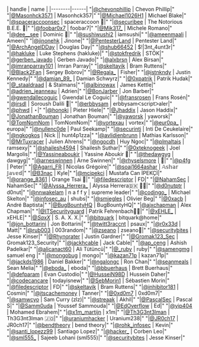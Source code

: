 | handle | name | |--------|------| "|[@chevonphillip](https://twitter.com/chevonphillip) | Chevon Phillip|" "|[@Masonhck3571](https://twitter.com/Masonhck3571) | Masonhck357|" "|[@Michael1026H1](https://twitter.com/Michael1026H1) | Michael Blake|" "|[@spaceraccoonsec](https://twitter.com/spaceraccoonsec) | spaceraccoon 🦝|" "|[@securibee](https://twitter.com/securibee) | The Notorious B.E.E. 🐝|" "|[@foobar0x7](https://twitter.com/foobar0x7) | foobar7|" "|[@Mik317_](https://twitter.com/Mik317_) | Michele Romano|" "|[@dee__see](https://twitter.com/dee__see) | Dominic 🐐|" "|[@sushiwushi2](https://twitter.com/sushiwushi2) | iamsushi|" "|[@ameenmaali](https://twitter.com/ameenmaali) | Ameen|" "|[@jinonehk](https://twitter.com/jinonehk) | Jinone|" "|[@PentesterLand](https://twitter.com/PentesterLand) | Pentester Land|" "|[@ArchAngelDDay](https://twitter.com/ArchAngelDDay) | Douglas Day|" "|[@shub66452](https://twitter.com/shub66452) | $!|3nt_4unt3r|" "|[@hakluke](https://twitter.com/hakluke) | Luke Stephens (hakluke)|" "|[@stokfredrik](https://twitter.com/stokfredrik) | STÖK|" "|[@gerben_javado](https://twitter.com/gerben_javado) | Gerben Javado|" "|[@alxbrsn](https://twitter.com/alxbrsn) | Alex Birsan|" "|[@imranparray101](https://twitter.com/imranparray101) | Imran Parray|" "|[@skeltavik](https://twitter.com/skeltavik) | Bram Ruttens|" "|[@Black2Fan](https://twitter.com/Black2Fan) | Sergey Bobrov|" "|[@Regala_](https://twitter.com/Regala_) | Fisher|" "|[@jstnkndy](https://twitter.com/jstnkndy) | Justin Kennedy|" "|[@damian_89_](https://twitter.com/damian_89_) | Damian Schwyrz|" "|[@0xpatrik](https://twitter.com/0xpatrik) | Patrik Hudak|" "|[@_staaldraad](https://twitter.com/_staaldraad) | & Stalmans|" "|[@albinowax](https://twitter.com/albinowax) | James Kettle|" "|[@adrien_jeanneau](https://twitter.com/adrien_jeanneau) | Adrien|" "|[@BonJarber](https://twitter.com/BonJarber) | Jon Barber|" "|[@gwendallecoguic](https://twitter.com/gwendallecoguic) | Gwendal Le Coguic|" "|[@fransrosen](https://twitter.com/fransrosen) | Frans Rosén|" "|[@irsdl](https://twitter.com/irsdl) | Soroush Dalili 🤖|" "|[@erbbysam](https://twitter.com/erbbysam) | erbbysamᐸscriptᐳaler|" "|[@phwd](https://twitter.com/phwd) | ⋆|" "|[@honoki](https://twitter.com/honoki) | Pieter Hiele|" "|[@Jhaddix](https://twitter.com/Jhaddix) | Jason Haddix|" "|[@JonathanBouman](https://twitter.com/JonathanBouman) | Jonathan Bouman|" "|[@yaworsk](https://twitter.com/yaworsk) | yaworsk|" "|[@TomNomNom](https://twitter.com/TomNomNom) | TomNomNom|" "|[@vortexau](https://twitter.com/vortexau) | vortex|" "|[@eur0pa_](https://twitter.com/eur0pa_) | europa|" "|[@nullenc0de](https://twitter.com/nullenc0de) | Paul Seekamp|" "|[@securinti](https://twitter.com/securinti) | Inti De Ceukelaire|" "|[@ngkogkos](https://twitter.com/ngkogkos) | Nick || hunt4p1zza|" "|[@avlidienbrunn](https://twitter.com/avlidienbrunn) | ­Mathias Karlsson|" "|[@MrTuxracer](https://twitter.com/MrTuxracer) | Julien Ahrens|" "|[@ngocdh](https://twitter.com/ngocdh) | Huy Ngoc|" "|[@plmaltais](https://twitter.com/plmaltais) | ramsexy|" "|[@shailesh4594](https://twitter.com/shailesh4594) | Shailesh Suthar|" "|[@0xteknogeek](https://twitter.com/0xteknogeek) | Joel Margolis|" "|[@Yassineaboukir](https://twitter.com/Yassineaboukir) | Yassine Aboukir 🐐|" "|[@thedawgyg](https://twitter.com/thedawgyg) | dawgyg|" "|[@arneswinnen](https://twitter.com/arneswinnen) | Arne Swinnen|" "|[@rhyselsmore](https://twitter.com/rhyselsmore) | 🥯|" "|[@p4fg](https://twitter.com/p4fg) | Peter|" "|[@Agarri_FR](https://twitter.com/Agarri_FR) | Nicolas Grégoire|" "|[@soaj1664ashar](https://twitter.com/soaj1664ashar) | 𝔸𝕤𝕙𝕒𝕣 𝕁𝕒𝕧𝕖𝕕|" "|[@B3nac](https://twitter.com/B3nac) | Kyle|" "|[@mcipekci](https://twitter.com/mcipekci) | Mustafa Can İPEKÇİ|" "|[@orange_8361](https://twitter.com/orange_8361) | Orange Tsai 🍊|" "|[@filedescriptor](https://twitter.com/filedescriptor) | FD|" "|[@NahamSec](https://twitter.com/NahamSec) | NahamSec|" "|[@Alyssa_Herrera_](https://twitter.com/Alyssa_Herrera_) | Alyssa Herrera🇩🇰 🏳️‍⚧️|" "|[@d0nutptr](https://twitter.com/d0nutptr) | d0nut|" "|[@nnwakelam](https://twitter.com/nnwakelam) | n a f f y | supreme leader|" "|[@codingo_](https://twitter.com/codingo_) | Michael Skelton|" "|[@infosec_au](https://twitter.com/infosec_au) | shubs|" "|[@smiegles](https://twitter.com/smiegles) | Olivier Beg|" "|[@0xacb](https://twitter.com/0xacb) | André Baptista|" "|[@BugBountyHQ](https://twitter.com/BugBountyHQ) | BugBountyHQ|" "|[@ajxchapman](https://twitter.com/ajxchapman) | Alex Chapman|" "|[@ITSecurityguard](https://twitter.com/ITSecurityguard) | Patrik Fehrenbach🤖|" "|[@xEHLE_](https://twitter.com/xEHLE_) | xEHLE|" "|[@_SaxX_](https://twitter.com/_SaxX_) | S. A. X. X.|" "|[@bitquark](https://twitter.com/bitquark) | bitquark@home|" "|[@jon_bottarini](https://twitter.com/jon_bottarini) | Jon Bottarini|" "|[@twitt3raccnt](https://twitter.com/twitt3raccnt) | psaux|" "|[@r0x33d](https://twitter.com/r0x33d) | Matt|" "|[@rub003](https://twitter.com/rub003) | 003random|" "|[@zseano](https://twitter.com/zseano) | zseano💫|" "|[@securitybites](https://twitter.com/securitybites) | Jesse Kinser|" "|[@Rhynorater](https://twitter.com/Rhynorater) | Justin Gardner|" "|[@Gromak123_Sec](https://twitter.com/Gromak123_Sec) | Gromak123_Security|" "|[@jackhcable](https://twitter.com/jackhcable) | Jack Cable|" "|[@ap_ceng](https://twitter.com/ap_ceng) | Ashish Padelkar|" "|[@alicanact60](https://twitter.com/alicanact60) | Ali Tütüncü|" "|[@_ruby](https://twitter.com/_ruby) | ruby|" "|[@samengmg](https://twitter.com/samengmg) | samuel eng |" "|[@mongobug](https://twitter.com/mongobug) | mongo|" "|[@kazan71p](https://twitter.com/kazan71p) | kazan71p|" "|[@jackds1986](https://twitter.com/jackds1986) | Daniel Bakker|" "|[@ngalongc](https://twitter.com/ngalongc) | Ron Chan|" "|[@seanmeals](https://twitter.com/seanmeals) | Sean Melia|" "|[@eboda_](https://twitter.com/eboda_) | eboda|" "|[@bbuerhaus](https://twitter.com/bbuerhaus) | Brett Buerhaus|" "|[@defparam](https://twitter.com/defparam) | Evan Custodio|" "|[@HusseiN98D](https://twitter.com/HusseiN98D) | Hussein Daher|" "|[@codecancare](https://twitter.com/codecancare) | todayisnew|" "|[@SebMorin1](https://twitter.com/SebMorin1) | Sébastien Morin|" "|[@filedescriptor](https://twitter.com/filedescriptor) | FD|" "|[@skeltavik](https://twitter.com/skeltavik) | Bram Ruttens|" "|[@inhibitor181](https://twitter.com/inhibitor181) | Cosmin|" "|[@itscachemoney](https://twitter.com/itscachemoney) | Tanner|" "|[@0xd0m7](https://twitter.com/0xd0m7) | 0xd0m7|" "|[@samwcyo](https://twitter.com/samwcyo) | Sam Curry (zlz)|" "|[@streaak](https://twitter.com/streaak) | Akhil|" "|[@PascalSec](https://twitter.com/PascalSec) | Pascal S|" "|[@Samm0uda](https://twitter.com/Samm0uda) | Youssef Sammouda|" "|[@EdOverflow](https://twitter.com/EdOverflow) | Ed|" "|[@yip404](https://twitter.com/yip404) | Mohamed Ebrahem|" "|[@x1m_martijn](https://twitter.com/x1m_martijn) | x1m|" "|[@Th3G3nt3lman](https://twitter.com/Th3G3nt3lman) | Th3G3nt3lman 🇯🇴|" "|[@uraniumhacker](https://twitter.com/uraniumhacker) | Uranium238|" "|[@JR0ch17](https://twitter.com/JR0ch17) | JR0ch17|" "|[@bendtheory](https://twitter.com/bendtheory) | bend theory|" "|[@rohk_infosec](https://twitter.com/rohk_infosec) | Kevin|" "|[@santi_lopezz99](https://twitter.com/santi_lopezz99) | Santiago Lopez|" "|[@hacker_](https://twitter.com/hacker_) | Corben Leo|" "|[@sml555_](https://twitter.com/sml555_) | Sajeeb Lohani (sml555)|" "|[@securitybites](https://twitter.com/securitybites) | Jesse Kinser|"

